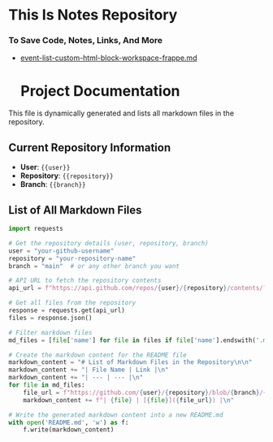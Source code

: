 # This Is Notes Repository
### To Save Code, Notes, Links, And More

- [event-list-custom-html-block-workspace-frappe.md](event-list-custom-html-block-workspace-frappe.md)


   # Project Documentation

This file is dynamically generated and lists all markdown files in the repository.

## Current Repository Information
- **User**: `{{user}}`
- **Repository**: `{{repository}}`
- **Branch**: `{{branch}}`

## List of All Markdown Files

```python
import requests

# Get the repository details (user, repository, branch)
user = "your-github-username"
repository = "your-repository-name"
branch = "main"  # or any other branch you want

# API URL to fetch the repository contents
api_url = f"https://api.github.com/repos/{user}/{repository}/contents/?ref={branch}"

# Get all files from the repository
response = requests.get(api_url)
files = response.json()

# Filter markdown files
md_files = [file['name'] for file in files if file['name'].endswith('.md')]

# Create the markdown content for the README file
markdown_content = "# List of Markdown Files in the Repository\n\n"
markdown_content += "| File Name | Link |\n"
markdown_content += "| --- | --- |\n"
for file in md_files:
    file_url = f"https://github.com/{user}/{repository}/blob/{branch}/{file}"
    markdown_content += f"| {file} | [{file}]({file_url}) |\n"

# Write the generated markdown content into a new README.md
with open('README.md', 'w') as f:
    f.write(markdown_content)

